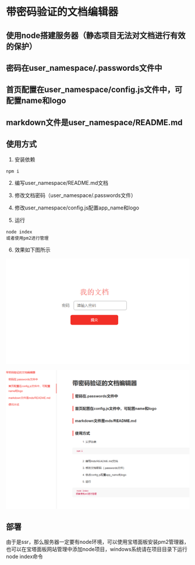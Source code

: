 # 带密码验证的文档编辑器

## 使用node搭建服务器（静态项目无法对文档进行有效的保护）

## 密码在user_namespace/.passwords文件中

## 首页配置在user_namespace/config.js文件中，可配置name和logo

## markdown文件是user_namespace/README.md


## 使用方式

1. 安装依赖
```
npm i
```

2. 编写user_namespace/README.md文档

3. 修改文档密码（user_namespace/.passwords文件）

4. 修改user_namespace/config.js配置app_name和logo

5. 运行
```
node index
或者使用pm2进行管理
```

6. 效果如下图所示

![image](static/s1.png)

![image](static/s2.png)


## 部署
由于是ssr，那么服务器一定要有node环境，可以使用宝塔面板安装pm2管理器，也可以在宝塔面板网站管理中添加node项目，windows系统请在项目目录下运行node index命令